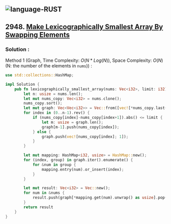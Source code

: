 ![language-RUST](https://img.shields.io/badge/RUST-8d4004?style=for-the-badge&logo=RUST)
---

## 2948. [Make Lexicographically Smallest Array By Swapping Elements](https://leetcode.com/problems/make-lexicographically-smallest-array-by-swapping-elements)

### Solution :

Method 1 (Graph, Time Complexity: $O(N*Log(N))$, Space Complexity: $O(N)$ (N: the number of the elements in `nums`)) :
```rust
use std::collections::HashMap;

impl Solution {
    pub fn lexicographically_smallest_array(nums: Vec<i32>, limit: i32) -> Vec<i32> {
        let n: usize = nums.len();
        let mut nums_copy: Vec<i32> = nums.clone();
        nums_copy.sort();
        let mut graph: Vec<Vec<i32>> = Vec::from([vec![*nums_copy.last().unwrap(); 1]]);
        for index in (0..n-1).rev() {
            if (nums_copy[index]-nums_copy[index+1]).abs() <= limit {
                let m: usize = graph.len();
                graph[m-1].push(nums_copy[index]);
            } else {
                graph.push(vec![nums_copy[index]; 1]);
            }
        }

        let mut mapping: HashMap<i32, usize> = HashMap::new();
        for (index, group) in graph.iter().enumerate() {
            for &num in group {
                mapping.entry(num).or_insert(index);
            }
        }

        let mut result: Vec<i32> = Vec::new();
        for num in &nums {
            result.push(graph[*mapping.get(num).unwrap() as usize].pop().unwrap());
        }
        return result
    }
}
```

